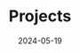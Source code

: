 ---
title: 'Projects'
date: 2024-05-19
type: landing

design:
  spacing: '5rem'

sections:
  - block: markdown
    content:
      title: Sensor Map
      markdown: |
        <style>
            #map { height: 600px !important; width: 100% !important; display: block !important; }
        </style>
        <link rel="stylesheet" href="https://unpkg.com/leaflet@1.9.4/dist/leaflet.css" />
        <div id="map" style="height: 600px; width: 100%;"></div>
        <script src="https://unpkg.com/leaflet@1.9.4/dist/leaflet.js"></script>
        <script>
            function initializeMap() {
                if (typeof L === 'undefined') {
                    console.error('Leaflet.js not loaded');
                    return;
                }
                try {
                    var map = L.map('map').setView([39.9042, 116.4074], 13);
                    L.tileLayer('https://{s}.tile.openstreetmap.org/{z}/{x}/{y}.png', {
                        attribution: '© <a href="https://www.openstreetmap.org/copyright">OpenStreetMap</a> contributors'
                    }).addTo(map);
                    fetch('/data/sensor.geojson')
                        .then(response => response.json())
                        .then(data => {
                            L.geoJSON(data).addTo(map);
                            map.fitBounds(L.geoJSON(data).getBounds()); // 自动调整地图中心
                        })
                        .catch(error => console.error('Error loading GeoJSON:', error));
                } catch (error) {
                    console.error('Error initializing map:', error);
                }
            }
            document.addEventListener('DOMContentLoaded', initializeMap);
            setTimeout(initializeMap, 1000); // 延迟加载，确保脚本执行
        </script>

  - block: collection
    content:
      title: Selected Projects
      filters:
        folders:
          - project
    design:
      view: article-grid
      columns: 3
---